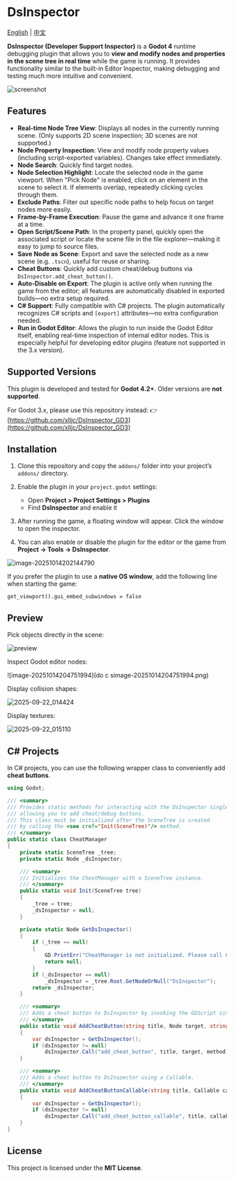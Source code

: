 # DsInspector

[English](README.md) | [中文](README_zh.md)

**DsInspector (Developer Support Inspector)** is a **Godot 4** runtime debugging plugin that allows you to **view and modify nodes and properties in the scene tree in real time** while the game is running.
It provides functionality similar to the built-in Editor Inspector, making debugging and testing much more intuitive and convenient.

![screenshot](addons/ds_inspector/icon/Icon.png)

## Features

* **Real-time Node Tree View**: Displays all nodes in the currently running scene. (Only supports 2D scene inspection; 3D scenes are not supported.)
* **Node Property Inspection**: View and modify node property values (including script-exported variables). Changes take effect immediately.
* **Node Search**: Quickly find target nodes.
* **Node Selection Highlight**: Locate the selected node in the game viewport.
  When "Pick Node" is enabled, click on an element in the scene to select it.
  If elements overlap, repeatedly clicking cycles through them.
* **Exclude Paths**: Filter out specific node paths to help focus on target nodes more easily.
* **Frame-by-Frame Execution**: Pause the game and advance it one frame at a time.
* **Open Script/Scene Path**: In the property panel, quickly open the associated script or locate the scene file in the file explorer—making it easy to jump to source files.
* **Save Node as Scene**: Export and save the selected node as a new scene (e.g. `.tscn`), useful for reuse or sharing.
* **Cheat Buttons**: Quickly add custom cheat/debug buttons via `DsInspector.add_cheat_button()`.
* **Auto-Disable on Export**: The plugin is active only when running the game from the editor; all features are automatically disabled in exported builds—no extra setup required.
* **C# Support**: Fully compatible with C# projects.
  The plugin automatically recognizes C# scripts and `[export]` attributes—no extra configuration needed.
* **Run in Godot Editor**: Allows the plugin to run inside the Godot Editor itself, enabling real-time inspection of internal editor nodes.
  This is especially helpful for developing editor plugins (feature not supported in the 3.x version).

## Supported Versions

This plugin is developed and tested for **Godot 4.2+**.
Older versions are **not supported**.

For Godot 3.x, please use this repository instead:
👉 [https://github.com/xlljc/DsInspector_GD3](https://github.com/xlljc/DsInspector_GD3)

## Installation

1. Clone this repository and copy the `addons/` folder into your project’s `addons/` directory.
2. Enable the plugin in your `project.godot` settings:

   * Open **Project > Project Settings > Plugins**
   * Find **DsInspector** and enable it
3. After running the game, a floating window will appear. Click the window to open the inspector.
4. You can also enable or disable the plugin for the editor or the game from **Project → Tools → DsInspector**.

![image-20251014202144790](docs/image-20251014202144790.png)

If you prefer the plugin to use a **native OS window**, add the following line when starting the game:

```gdscript
get_viewport().gui_embed_subwindows = false
```

## Preview

Pick objects directly in the scene:

![preview](docs/preview.gif)

Inspect Godot editor nodes:

![image-20251014204751994](do c simage-20251014204751994.png)

Display collision shapes:

![2025-09-22\_014424](docs/2025-09-22_014424.png)

Display textures:

![2025-09-22\_015110](docs/2025-09-22_015110.png)

## C# Projects

In C# projects, you can use the following wrapper class to conveniently add **cheat buttons**.

```csharp
using Godot;

/// <summary>
/// Provides static methods for interacting with the DsInspector singleton,
/// allowing you to add cheat/debug buttons.
/// This class must be initialized after the SceneTree is created
/// by calling the <see cref="Init(SceneTree)"/> method.
/// </summary>
public static class CheatManager
{
    private static SceneTree _tree;
    private static Node _dsInspector;

    /// <summary>
    /// Initializes the CheatManager with a SceneTree instance.
    /// </summary>
    public static void Init(SceneTree tree)
    {
        _tree = tree;
        _dsInspector = null;
    }

    private static Node GetDsInspector()
    {
        if (_tree == null)
        {
            GD.PrintErr("CheatManager is not initialized. Please call CheatManager.Init(SceneTree tree) first.");
            return null;
        }
        if (_dsInspector == null)
            _dsInspector = _tree.Root.GetNodeOrNull("DsInspector");
        return _dsInspector;
    }

    /// <summary>
    /// Adds a cheat button to DsInspector by invoking the GDScript singleton method.
    /// </summary>
    public static void AddCheatButton(string title, Node target, string method)
    {
        var dsInspector = GetDsInspector();
        if (dsInspector != null)
            dsInspector.Call("add_cheat_button", title, target, method);
    }

    /// <summary>
    /// Adds a cheat button to DsInspector using a Callable.
    /// </summary>
    public static void AddCheatButtonCallable(string title, Callable callable)
    {
        var dsInspector = GetDsInspector();
        if (dsInspector != null)
            dsInspector.Call("add_cheat_button_callable", title, callable);
    }
}
```


## License

This project is licensed under the **MIT License**.
